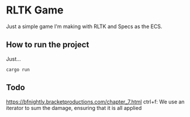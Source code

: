 # RLTK Game

Just a simple game I'm making with RLTK and Specs as the ECS.

## How to run the project

Just...
```
cargo run
```

## Todo
https://bfnightly.bracketproductions.com/chapter_7.html
ctrl+f:
We use an iterator to sum the damage, ensuring that it is all applied
